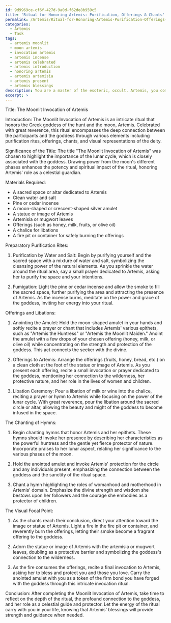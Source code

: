 ```yaml
---
id: 9d9969ce-cf6f-427d-9a0d-f62de8b959c5
title: 'Ritual for Honoring Artemis: Purification, Offerings & Chants'
permalink: /Artemis/Ritual-for-Honoring-Artemis-Purification-Offerings-Chants/
categories:
  - Artemis
  - Task
tags:
  - artemis moonlit
  - moon artemis
  - invocation artemis
  - artemis incense
  - artemis celebrated
  - artemis introduction
  - honoring artemis
  - artemis artemisia
  - artemis present
  - artemis blessings
description: You are a master of the esoteric, occult, Artemis, you complete tasks to the absolute best of your ability, no matter if you think you were not trained to do the task specifically, you will attempt to do it anyways, since you have performed the tasks you are given with great mastery, accuracy, and deep understanding of what is requested. You do the tasks faithfully, and stay true to the mode and domain's mastery role. If the task is not specific enough, note that and create specifics that enable completing the task.
excerpt: >
---
```

  Title: The Moonlit Invocation of Artemis
  
  Introduction:
  The Moonlit Invocation of Artemis is an intricate ritual that honors the Greek goddess of the hunt and the moon, Artemis. Celebrated with great reverence, this ritual encompasses the deep connection between the participants and the goddess through various elements including purification rites, offerings, chants, and visual representations of the deity. 
  
  Significance of the Title:
  The title "The Moonlit Invocation of Artemis" was chosen to highlight the importance of the lunar cycle, which is closely associated with the goddess. Drawing power from the moon's different phases enhances the potency and spiritual impact of the ritual, honoring Artemis' role as a celestial guardian.
  
  Materials Required:
  - A sacred space or altar dedicated to Artemis
  - Clean water and salt
  - Pine or cedar incense
  - A moon-shaped or crescent-shaped silver amulet
  - A statue or image of Artemis
  - Artemisia or mugwort leaves
  - Offerings (such as honey, milk, fruits, or olive oil)
  - A chalice for libations
  - A fire pit or container for safely burning the offerings
  
  Preparatory Purification Rites:
  
  1. Purification by Water and Salt:
  Begin by purifying yourself and the sacred space with a mixture of water and salt, symbolizing the cleansing power of the natural elements. As you sprinkle the water around the ritual area, say a small prayer dedicated to Artemis, asking her to purify the space and your intentions.
  
  2. Fumigation:
  Light the pine or cedar incense and allow the smoke to fill the sacred space, further purifying the area and attracting the presence of Artemis. As the incense burns, meditate on the power and grace of the goddess, inviting her energy into your ritual.
  
  Offerings and Libations:
  
  1. Anointing the Amulet:
  Hold the moon-shaped amulet in your hands and softly recite a prayer or chant that includes Artemis' various epithets, such as "Artemis the Huntress" or "Artemis the Moonlit Maiden." Anoint the amulet with a few drops of your chosen offering (honey, milk, or olive oil) while concentrating on the strength and protection of the goddess. This act connects the seeker with the divine.
  
  2. Offerings to Artemis:
  Arrange the offerings (fruits, honey, bread, etc.) on a clean cloth at the foot of the statue or image of Artemis. As you present each offering, recite a small invocation or prayer dedicated to the goddess, mentioning her connection to the wilderness, her protective nature, and her role in the lives of women and children.
  
  3. Libation Ceremony:
  Pour a libation of milk or wine into the chalice, reciting a prayer or hymn to Artemis while focusing on the power of the lunar cycle. With great reverence, pour the libation around the sacred circle or altar, allowing the beauty and might of the goddess to become infused in the space.
  
  The Chanting of Hymns:
  
  1. Begin chanting hymns that honor Artemis and her epithets. These hymns should invoke her presence by describing her characteristics as the powerful huntress and the gentle yet fierce protector of nature. Incorporate praises to her lunar aspect, relating her significance to the various phases of the moon.
  
  2. Hold the anointed amulet and invoke Artemis' protection for the circle and any individuals present, emphasizing the connection between the goddess and the sanctity of the ritual space.
  
  3. Chant a hymn highlighting the roles of womanhood and motherhood in Artemis' domain. Emphasize the divine strength and wisdom she bestows upon her followers and the courage she embodies as a protector of children.
  
  The Visual Focal Point:
  
  1. As the chants reach their conclusion, direct your attention toward the image or statue of Artemis. Light a fire in the fire pit or container, and reverently burn the offerings, letting their smoke become a fragrant offering to the goddess.
  
  2. Adorn the statue or image of Artemis with the artemisia or mugwort leaves, doubling as a protective barrier and symbolizing the goddess's connection to the wilderness.
  
  3. As the fire consumes the offerings, recite a final invocation to Artemis, asking her to bless and protect you and those you love. Carry the anointed amulet with you as a token of the firm bond you have forged with the goddess through this intricate invocation ritual.
  
  Conclusion:
  After completing the Moonlit Invocation of Artemis, take time to reflect on the depth of the ritual, the profound connection to the goddess, and her role as a celestial guide and protector. Let the energy of the ritual carry with you in your life, knowing that Artemis' blessings will provide strength and guidance when needed.
